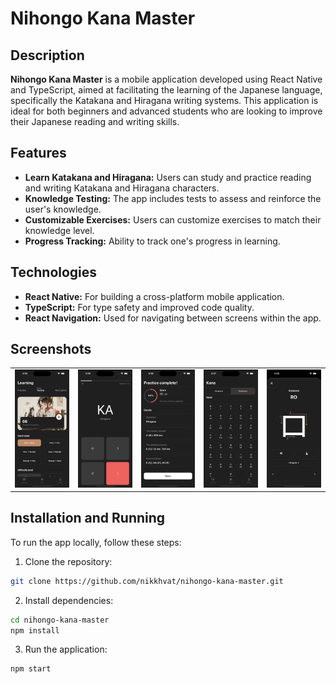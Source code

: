 # Nihongo Kana Master

## Description

**Nihongo Kana Master** is a mobile application developed using React Native and TypeScript, aimed at facilitating the learning of the Japanese language, specifically the Katakana and Hiragana writing systems. This application is ideal for both beginners and advanced students who are looking to improve their Japanese reading and writing skills.

## Features

- **Learn Katakana and Hiragana:** Users can study and practice reading and writing Katakana and Hiragana characters.
- **Knowledge Testing:** The app includes tests to assess and reinforce the user's knowledge.
- **Customizable Exercises:** Users can customize exercises to match their knowledge level.
- **Progress Tracking:** Ability to track one's progress in learning.

## Technologies

- **React Native:** For building a cross-platform mobile application.
- **TypeScript:** For type safety and improved code quality.
- **React Navigation:** Used for navigating between screens within the app.

## Screenshots

<table>
  <tr>
    <td><img src="docs/image/1.png" /></td>
    <td><img src="docs/image/2.png" /></td>
    <td><img src="docs/image/3.png" /></td>
    <td><img src="docs/image/4.png" /></td>
    <td><img src="docs/image/5.png" /></td>
  </tr>
</table>

## Installation and Running

To run the app locally, follow these steps:

1. Clone the repository:

```sh
git clone https://github.com/nikkhvat/nihongo-kana-master.git
```

2. Install dependencies:

```sh
cd nihongo-kana-master
npm install
```

3. Run the application:


```sh
npm start
```